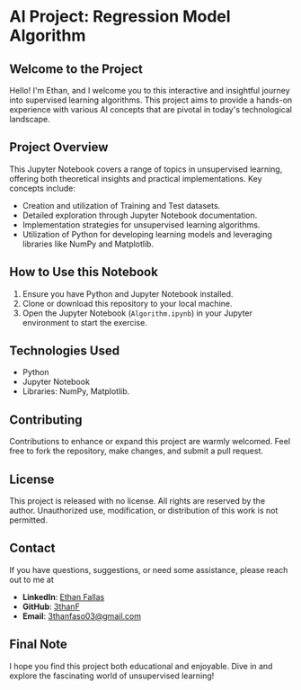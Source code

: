 # AI Project: Regression Model Algorithm

## Welcome to the Project
Hello! I'm Ethan, and I welcome you to this interactive and insightful journey into supervised learning algorithms. This project aims to provide a hands-on experience with various AI concepts that are pivotal in today's technological landscape.

## Project Overview
This Jupyter Notebook covers a range of topics in unsupervised learning, offering both theoretical insights and practical implementations. Key concepts include:

- Creation and utilization of Training and Test datasets.
- Detailed exploration through Jupyter Notebook documentation.
- Implementation strategies for unsupervised learning algorithms.
- Utilization of Python for developing learning models and leveraging libraries like NumPy and Matplotlib.

## How to Use this Notebook
1. Ensure you have Python and Jupyter Notebook installed.
2. Clone or download this repository to your local machine.
3. Open the Jupyter Notebook (`Algorithm.ipynb`) in your Jupyter environment to start the exercise.

## Technologies Used
- Python
- Jupyter Notebook
- Libraries: NumPy, Matplotlib.

## Contributing
Contributions to enhance or expand this project are warmly welcomed. Feel free to fork the repository, make changes, and submit a pull request.

## License
This project is released with no license. All rights are reserved by the author. Unauthorized use, modification, or distribution of this work is not permitted.

## Contact
If you have questions, suggestions, or need some assistance, please reach out to me at 
- **LinkedIn**: [Ethan Fallas](https://www.linkedin.com/in/ethan-fallas?lipi=urn%3Ali%3Apage%3Ad_flagship3_profile_view_base_contact_details%3Bb%2Bt9UfZAQgatfJfXUUDIyA%3D%3D)
- **GitHub**: [3thanF](https://github.com/3thanF)
- **Email**: [3thanfaso03@gmail.com](mailto:3thanfaso03@gmail.com)

## Final Note
I hope you find this project both educational and enjoyable. Dive in and explore the fascinating world of unsupervised learning!

